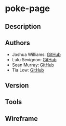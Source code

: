# poke-page

## Description

## Authors
- Joshua Williams: [GitHub](https://github.com/jswill88)
- Lulu Sevignon: [GitHub](https://github.com/luluse)
- Sean Murray: [GitHub](https://github.com/seanjmurray)
- Tia Low: [GitHub](https://github.com/TiaLow)


## Version

## Tools

## Wireframe

